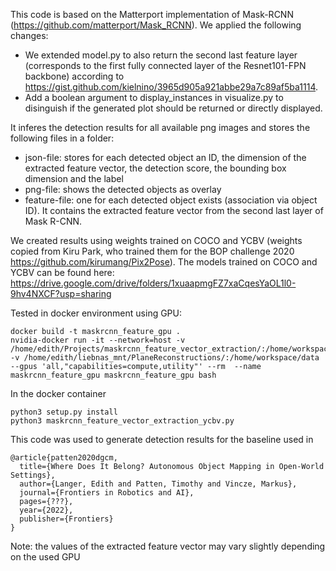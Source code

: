 This code is based on the Matterport implementation of Mask-RCNN (https://github.com/matterport/Mask_RCNN).
We applied the following changes:
* We extended model.py to also return the second last feature layer (corresponds to the first fully connected layer of the Resnet101-FPN backbone) according to https://gist.github.com/kielnino/3965d905a921abbe29a7c89af5ba1114.
* Add a boolean argument to display_instances in visualize.py to disinguish if the generated plot should be returned or directly displayed. 

It inferes the detection results for all available png images and stores the following files in a folder:
* json-file: stores for each detected object an ID, the dimension of the extracted feature vector, the detection score, the bounding box dimension and the label
* png-file: shows the detected objects as overlay
* feature-file: one for each detected object exists (association via object ID). It contains the extracted feature vector from the second last layer of Mask R-CNN.

We created results using weights trained on COCO and YCBV (weights copied from Kiru Park, who trained them for the BOP challenge 2020 https://github.com/kirumang/Pix2Pose).
The models trained on COCO and YCBV can be found here: https://drive.google.com/drive/folders/1xuaapmgFZ7xaCqesYaOL1l0-9hv4NXCF?usp=sharing

Tested in docker environment using GPU:
```
docker build -t maskrcnn_feature_gpu .
nvidia-docker run -it --network=host -v /home/edith/Projects/maskrcnn_feature_vector_extraction/:/home/workspace/maskrcnn_feature -v /home/edith/liebnas_mnt/PlaneReconstructions/:/home/workspace/data --gpus 'all,"capabilities=compute,utility"' --rm  --name maskrcnn_feature_gpu maskrcnn_feature_gpu bash
```
In the docker container
```
python3 setup.py install
python3 maskrcnn_feature_vector_extraction_ycbv.py
```


This code was used to generate detection results for the baseline used in 

```
@article{patten2020dgcm,
  title={Where Does It Belong? Autonomous Object Mapping in Open-World Settings},
  author={Langer, Edith and Patten, Timothy and Vincze, Markus},
  journal={Frontiers in Robotics and AI},
  pages={???},
  year={2022},
  publisher={Frontiers}
}
```

Note: the values of the extracted feature vector may vary slightly depending on the used GPU



